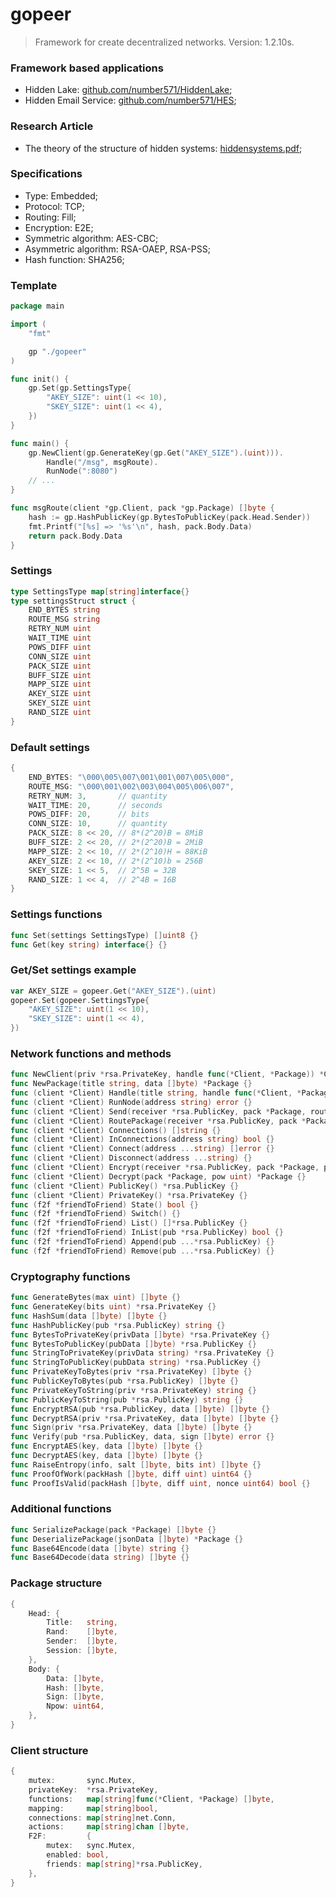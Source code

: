 # gopeer
> Framework for create decentralized networks. Version: 1.2.10s.

### Framework based applications
* Hidden Lake: [github.com/number571/HiddenLake](https://github.com/number571/HiddenLake "HL");
* Hidden Email Service: [github.com/number571/HES](https://github.com/number571/HES "HES");

### Research Article
* The theory of the structure of hidden systems: [hiddensystems.pdf](https://github.com/Number571/gopeer/blob/master/hiddensystems.pdf "TSHS");

### Specifications
* Type: Embedded;
* Protocol: TCP;
* Routing: Fill;
* Encryption: E2E;
* Symmetric algorithm: AES-CBC;
* Asymmetric algorithm: RSA-OAEP, RSA-PSS;
* Hash function: SHA256;

### Template
```go
package main

import (
	"fmt"

	gp "./gopeer"
)

func init() {
	gp.Set(gp.SettingsType{
		"AKEY_SIZE": uint(1 << 10),
		"SKEY_SIZE": uint(1 << 4),
	})
}

func main() {
	gp.NewClient(gp.GenerateKey(gp.Get("AKEY_SIZE").(uint))).
		Handle("/msg", msgRoute).
		RunNode(":8080")
	// ...
}

func msgRoute(client *gp.Client, pack *gp.Package) []byte {
	hash := gp.HashPublicKey(gp.BytesToPublicKey(pack.Head.Sender))
	fmt.Printf("[%s] => '%s'\n", hash, pack.Body.Data)
	return pack.Body.Data
}
```

### Settings
```go
type SettingsType map[string]interface{}
type settingsStruct struct {
    END_BYTES string
    ROUTE_MSG string
    RETRY_NUM uint
    WAIT_TIME uint
    POWS_DIFF uint
    CONN_SIZE uint
    PACK_SIZE uint
    BUFF_SIZE uint
    MAPP_SIZE uint
    AKEY_SIZE uint
    SKEY_SIZE uint
    RAND_SIZE uint
}
```

### Default settings
```go
{
    END_BYTES: "\000\005\007\001\001\007\005\000",
    ROUTE_MSG: "\000\001\002\003\004\005\006\007",
    RETRY_NUM: 3,       // quantity
    WAIT_TIME: 20,      // seconds
    POWS_DIFF: 20,      // bits
    CONN_SIZE: 10,      // quantity
    PACK_SIZE: 8 << 20, // 8*(2^20)B = 8MiB
    BUFF_SIZE: 2 << 20, // 2*(2^20)B = 2MiB
    MAPP_SIZE: 2 << 10, // 2*(2^10)H = 88KiB
    AKEY_SIZE: 2 << 10, // 2*(2^10)b = 256B
    SKEY_SIZE: 1 << 5,  // 2^5B = 32B
    RAND_SIZE: 1 << 4,  // 2^4B = 16B
}
```

### Settings functions
```go
func Set(settings SettingsType) []uint8 {}
func Get(key string) interface{} {}
```

### Get/Set settings example
```go
var AKEY_SIZE = gopeer.Get("AKEY_SIZE").(uint)
gopeer.Set(gopeer.SettingsType{
    "AKEY_SIZE": uint(1 << 10),
    "SKEY_SIZE": uint(1 << 4),
})
```

### Network functions and methods
```go
func NewClient(priv *rsa.PrivateKey, handle func(*Client, *Package)) *Client {}
func NewPackage(title string, data []byte) *Package {}
func (client *Client) Handle(title string, handle func(*Client, *Package) []byte) *Client {}
func (client *Client) RunNode(address string) error {}
func (client *Client) Send(receiver *rsa.PublicKey, pack *Package, route []*rsa.PublicKey, ppsender *rsa.PrivateKey) (string, error) {}
func (client *Client) RoutePackage(receiver *rsa.PublicKey, pack *Package, route []*rsa.PublicKey, ppsender *rsa.PrivateKey) *Package {}
func (client *Client) Connections() []string {}
func (client *Client) InConnections(address string) bool {}
func (client *Client) Connect(address ...string) []error {}
func (client *Client) Disconnect(address ...string) {}
func (client *Client) Encrypt(receiver *rsa.PublicKey, pack *Package, pow uint) *Package {}
func (client *Client) Decrypt(pack *Package, pow uint) *Package {}
func (client *Client) PublicKey() *rsa.PublicKey {}
func (client *Client) PrivateKey() *rsa.PrivateKey {}
func (f2f *friendToFriend) State() bool {}
func (f2f *friendToFriend) Switch() {}
func (f2f *friendToFriend) List() []*rsa.PublicKey {}
func (f2f *friendToFriend) InList(pub *rsa.PublicKey) bool {}
func (f2f *friendToFriend) Append(pub ...*rsa.PublicKey) {}
func (f2f *friendToFriend) Remove(pub ...*rsa.PublicKey) {}
```

### Cryptography functions
```go
func GenerateBytes(max uint) []byte {}
func GenerateKey(bits uint) *rsa.PrivateKey {}
func HashSum(data []byte) []byte {}
func HashPublicKey(pub *rsa.PublicKey) string {}
func BytesToPrivateKey(privData []byte) *rsa.PrivateKey {}
func BytesToPublicKey(pubData []byte) *rsa.PublicKey {}
func StringToPrivateKey(privData string) *rsa.PrivateKey {}
func StringToPublicKey(pubData string) *rsa.PublicKey {}
func PrivateKeyToBytes(priv *rsa.PrivateKey) []byte {}
func PublicKeyToBytes(pub *rsa.PublicKey) []byte {}
func PrivateKeyToString(priv *rsa.PrivateKey) string {}
func PublicKeyToString(pub *rsa.PublicKey) string {}
func EncryptRSA(pub *rsa.PublicKey, data []byte) []byte {}
func DecryptRSA(priv *rsa.PrivateKey, data []byte) []byte {}
func Sign(priv *rsa.PrivateKey, data []byte) []byte {}
func Verify(pub *rsa.PublicKey, data, sign []byte) error {}
func EncryptAES(key, data []byte) []byte {}
func DecryptAES(key, data []byte) []byte {}
func RaiseEntropy(info, salt []byte, bits int) []byte {}
func ProofOfWork(packHash []byte, diff uint) uint64 {}
func ProofIsValid(packHash []byte, diff uint, nonce uint64) bool {}
```

### Additional functions
```go
func SerializePackage(pack *Package) []byte {}
func DeserializePackage(jsonData []byte) *Package {}
func Base64Encode(data []byte) string {}
func Base64Decode(data string) []byte {}
```

### Package structure
```go
{
    Head: {
        Title:   string,
        Rand:    []byte,
        Sender:  []byte,
        Session: []byte,
    },
    Body: {
        Data: []byte,
        Hash: []byte,
        Sign: []byte,
        Npow: uint64,
    },
}
```

### Client structure
```go
{
    mutex:       sync.Mutex,
    privateKey:  *rsa.PrivateKey,
    functions:   map[string]func(*Client, *Package) []byte,
    mapping:     map[string]bool,
    connections: map[string]net.Conn,
    actions:     map[string]chan []byte,
    F2F:         {
        mutex:   sync.Mutex,
        enabled: bool,
        friends: map[string]*rsa.PublicKey,
    },
}
```
